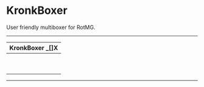 KronkBoxer
==========

User friendly multiboxer for RotMG.

---------------------------------
|         KronkBoxer        _[]X|
|-------------------------------|
||--------------|--------------||
||              |              ||
||    RotMG     |    RotMG     ||
||              |              ||
||--------------|--------------||
||              |              ||
||    RotMG     |    RotMG     ||
||              |              ||
||--------------|--------------||
---------------------------------

